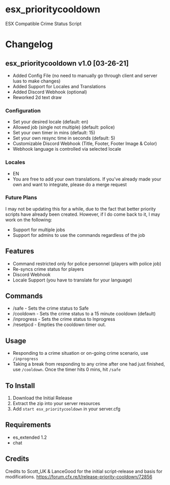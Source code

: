 # esx_prioritycooldown
ESX Compatible Crime Status Script


# Changelog
## esx_prioritycooldown v1.0 [03-26-21]
* Added Config File (no need to manually go through client and server luas to make changes)
* Added Support for Locales and Translations
* Added Discord Webhook (optional)
* Reworked 2d text draw
### Configuration
* Set your desired locale (default: en)
* Allowed job (single not multiple) (default: police)
* Set your own timer in mins (default: 15)
* Set your own resync time in seconds (default: 5)
* Customizable Discord Webhook (Title, Footer, Footer Image & Color)
* Webhook language is controlled via selected locale

### Locales
* EN
* You are free to add your own translations. If you've already made your own and want to integrate, please do a merge request

### Future Plans
I may not be updating this for a while, due to the fact that better priority scripts have already been created.
However, if I do come back to it, I may work on the following:
* Support for multiple jobs
* Support for admins to use the commands regardless of the job 


## Features
* Command restricted only for police personnel (players with police job)
* Re-syncs crime status for players
* Discord Webhook
* Locale Support (you have to translate for your language)

## Commands
- /safe - Sets the crime status to Safe
- /cooldown - Sets the crime status to a 15 minute cooldown (default)
- /inprogress - Sets the crime status to Inprogress
- /resetpcd - Empties the cooldown timer out. 

## Usage
- Responding to a crime situation or on-going crime scenario, use ```/inprogress```
- Taking a break from responding to any crime after one had just finished, use ```/cooldown```. Once the timer hits 0 mins, hit ```/safe```

## To Install
1. Download the Initial Release
2. Extract the zip into your server resources
3. Add ```start esx_prioritycooldown``` in your server.cfg

## Requirements
- es_extended 1.2
- chat
## Credits
Credits to Scott_UK & LanceGood for the initial script-release and basis for modifications.
https://forum.cfx.re/t/release-priority-cooldown/72856

